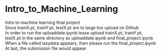 # Intro_to_Machine_Learning<br />
Intro to machine learning final project <br /> 
Since trainX.pt, trainY.pt, testX.pt are to large too upload on Github <br /> 
In order to run the uploaddate.ipynb lease upload trainX.pt, trainY.pt, testX.pt in the same directory as uploaddate.ipynb and final_project.ipynb <br /> 
When a file called lazydata appears, then please run the final_project.ipynb <br /> 
At last, the submission file would appear <br />  
